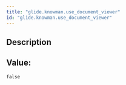 ```yaml
---
title: "glide.knowman.use_document_viewer"
id: "glide.knowman.use_document_viewer"
---
```

## Description



## Value: 
```
false
```